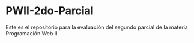 # PWII-2do-Parcial
Este es el repositorio para la evaluación del segundo parcial de la materia Programación Web II
